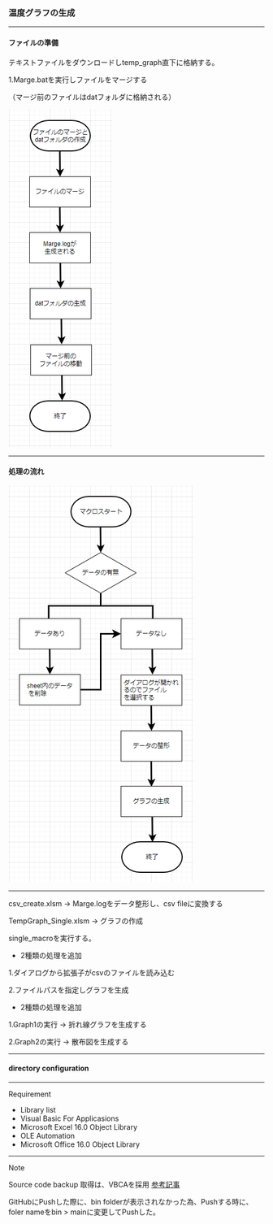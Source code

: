 ### 温度グラフの生成
---
#### ファイルの準備
テキストファイルをダウンロードしtemp_graph直下に格納する。

1.Marge.batを実行しファイルをマージする

（マージ前のファイルはdatフォルダに格納される）

<img src="https://github.com/TA1851/temp_graph/blob/main/img/marge.PNG">

---
#### 処理の流れ 
<img src="https://github.com/TA1851/temp_graph/blob/main/img/%E3%83%95%E3%83%AD%E3%83%BC.PNG">

---
csv_create.xlsm -> Marge.logをデータ整形し、csv fileに変換する

TempGraph_Single.xlsm -> グラフの作成

single_macroを実行する。

* 2種類の処理を追加

1.ダイアログから拡張子がcsvのファイルを読み込む

2.ファイルパスを指定しグラフを生成

* 2種類の処理を追加

1.Graph1の実行 -> 折れ線グラフを生成する

2.Graph2の実行 -> 散布図を生成する
  
---
#### directory configuration



---
Requirement

* Library list
* Visual Basic For Applicasions
* Microsoft Excel 16.0 Object Library
* OLE Automation
* Microsoft Office 16.0 Object Library

---
Note

Source code backup 取得は、VBCAを採用
[参考記事](https://tonari-it.com/vba-vbac-git/)

GitHubにPushした際に、bin folderが表示されなかった為、Pushする時に、foler nameをbin > mainに変更してPushした。
